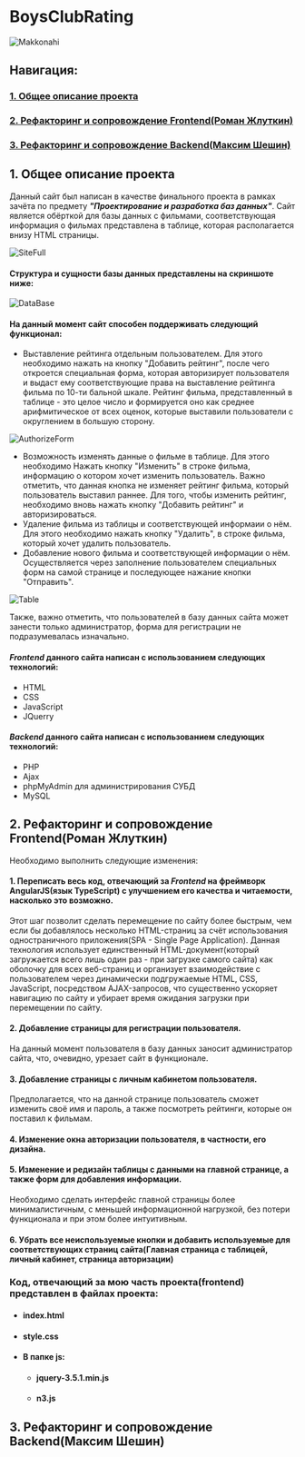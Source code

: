 ﻿# BoysClubRating
![Makkonahi](img/Mak.jpg)
## Навигация: 
### [1. Общее описание проекта](#description)
### [2. Рефакторинг и сопровождение Frontend(Роман Жлуткин)](#frontend)
### [3. Рефакторинг и сопровождение Backend(Максим Шешин)](#backend)

<a name="description"></a>
## 1. Общее описание проекта
 Данный сайт был написан в качестве финального проекта в рамках 
 зачёта по предмету ***"Проектирование и разработка баз данных"***. 
 Сайт является обёрткой для базы данных с фильмами, 
 соответствующая информация о фильмах представлена в таблице, которая располагается внизу HTML страницы.

![SiteFull](screens/frontend/screens9.png)

#### Структура и сущности базы данных представлены на скриншоте ниже:

![DataBase](screens/frontend/DataBase.png)

#### На данный момент сайт способен поддерживать следующий функционал:
* Выставление рейтинга отдельным пользователем. Для этого необходимо нажать на кнопку "Добавить рейтинг", 
после чего откроется специальная форма, которая авторизирует пользователя и выдаст ему соответствующие права
на выставление рейтинга фильма по 10-ти бальной шкале. Рейтинг фильма, представленный в таблице - это целое число и формируется оно как среднее арифмитическое от всех оценок, 
которые выставили пользователи с округлением в большую сторону.

![AuthorizeForm](screens/frontend/screens13.png)

* Возможность изменять данные о фильме в таблице. Для этого необходимо Нажать кнопку "Изменить" в строке фильма, 
информацию о котором хочет изменить пользователь. Важно отметить, что данная кнопка не изменяет рейтинг фильма, который пользователь
выставил раннее. Для того, чтобы изменить рейтинг, необходимо вновь нажать кнопку "Добавить рейтинг" и авторизироваться.
* Удаление фильма из таблицы и соответствующей информаии о нём. Для этого необходимо нажать кнопку "Удалить", 
в строке фильма, который хочет удалить пользователь.
* Добавление нового фильма и соответствующей информации о нём. Осуществляется через заполнение пользователем специальных форм
на самой странице и последующее нажание кнопки "Отправить".

![Table](screens/frontend/screens12.png)

Также, важно отметить, что пользователей в базу данных сайта может занести только администратор, форма для регистрации не подразумевалась изначально.

#### ***Frontend*** данного сайта написан с использованием следующих технологий:
* HTML
* CSS
* JavaScript
* JQuerry

#### ***Backend*** данного сайта написан с использованием следующих технологий:
* PHP
* Ajax
* phpMyAdmin для администрирования СУБД
* MySQL

<a name="frontend"></a>
## 2. Рефакторинг и сопровождение Frontend(Роман Жлуткин)
Необходимо выполнить следующие изменения:
#### 1. Переписать весь код, отвечающий за ***Frontend*** на фреймворк AngularJS(язык TypeScript) с улучшением его качества и читаемости, насколько это возможно.
Этот шаг позволит сделать перемещение по сайту более быстрым, чем если бы добавлялось несколько HTML-страниц 
за счёт использования одностраничного приложения(SPA - Single Page Application). Данная технология использует единственный 
HTML-документ(который загружается всего лишь один раз - при загрузке самого сайта) как оболочку для всех
веб-страниц и организует взаимодействие с пользователем через динамически подгружаемые HTML, CSS, JavaScript, посредством AJAX-запросов, что существенно ускоряет 
навигацию по сайту и убирает время ожидания загрузки при перемещении по сайту.
#### 2. Добавление страницы для регистрации пользователя.
На данный момент пользователя в базу данных заносит администратор сайта, что, очевидно, урезает сайт в функционале.
#### 3. Добавление страницы с личным кабинетом пользователя.
Предполагается, что на данной странице пользователь сможет изменить своё имя и пароль, а также посмотреть рейтинги, которые он поставил к фильмам.
#### 4. Изменение окна авторизации пользователя, в частности, его дизайна.
#### 5. Изменение и редизайн таблицы с данными на главной странице, а также форм для добавления информации.
Необходимо сделать интерфейс главной страницы более минималистичным, с меньшей информационной нагрузкой, без потери функционала и при этом более интуитивным.
#### 6. Убрать все неиспользуемые кнопки и добавить используемые для соответствующих страниц сайта(Главная страница с таблицей, личный кабинет, страница авторизации)

### Код, отвечающий за мою часть проекта(frontend) представлен в файлах проекта:
* #### index.html
* #### style.css
* #### В папке js:
  * #### jquery-3.5.1.min.js
  * #### n3.js


<a name="backend"></a>
## 3. Рефакторинг и сопровождение Backend(Максим Шешин)